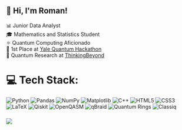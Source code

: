 ## 👋 Hi, I'm Roman!

📊 Junior Data Analyst <br/>
🎓 Mathematics and Statistics Student <br/>
⚛️ Quantum Computing Aficionado <br/>
🥇 1st Place at [Yale Quantum Hackathon](https://github.com/roman-bagdasarian/yquantum) <br/>
🔬 Quantum Research at [ThinkingBeyond](https://thinkingbeyond.education/beyondquantum/) <br/>

# 💻 Tech Stack:
![Python](https://img.shields.io/badge/python-3670A0?style=for-the-badge&logo=python&logoColor=ffdd54)
![Pandas](https://img.shields.io/badge/pandas-%23150458.svg?style=for-the-badge&logo=pandas&logoColor=white)
![NumPy](https://img.shields.io/badge/numpy-%23013243.svg?style=for-the-badge&logo=numpy&logoColor=white)
![Matplotlib](https://img.shields.io/badge/Matplotlib-%23ffffff.svg?style=for-the-badge&logo=Matplotlib&logoColor=black)
![C++](https://img.shields.io/badge/c++-%2300599C.svg?style=for-the-badge&logo=c%2B%2B&logoColor=white)
![HTML5](https://img.shields.io/badge/html5-%23E34F26.svg?style=for-the-badge&logo=html5&logoColor=white)
![CSS3](https://img.shields.io/badge/css3-%231572B6.svg?style=for-the-badge&logo=css3&logoColor=white)
![LaTeX](https://img.shields.io/badge/latex-%23008080.svg?style=for-the-badge&logo=latex&logoColor=white)
![Qiskit](https://img.shields.io/badge/Qiskit-%236929C4.svg?style=for-the-badge&logo=Qiskit&logoColor=white)
![OpenQASM](https://img.shields.io/badge/OpenQASM-000000?style=for-the-badge&logo=quantconnect&logoColor=white)
![qBraid](https://img.shields.io/badge/qBraid-%23A020F0.svg?style=for-the-badge&logo=qbraid&logoColor=white)
![Quantum Rings](https://img.shields.io/badge/Quantum%20Rings-%2300B386.svg?style=for-the-badge&logo=quantumrings&logoColor=white)
![Classiq](https://img.shields.io/badge/Classiq-%23C9FF00.svg?style=for-the-badge&logo=classiq&logoColor=black)
###
![](https://github-readme-stats.vercel.app/api/top-langs/?username=roman-bagdasarian&theme=nord&hide_border=false&include_all_commits=false&count_private=false&layout=compact&cache_seconds=3600)

<!--
**roman-bagdasarian/roman-bagdasarian** is a ✨ _special_ ✨ repository because its `README.md` (this file) appears on your GitHub profile.

Here are some ideas to get you started:

- 🔭 I’m currently working on ...
- 🌱 I’m currently learning ...
- 👯 I’m looking to collaborate on ...
- 🤔 I’m looking for help with ...
- 💬 Ask me about ...
- 📫 How to reach me: ...
- 😄 Pronouns: ...
- ⚡ Fun fact: ...
-->
